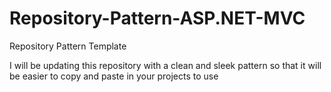 # Repository-Pattern-ASP.NET-MVC
Repository Pattern Template

I will be updating this repository with a clean and sleek pattern so that it will be easier to copy and paste in your projects to use
